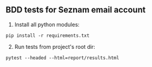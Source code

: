 ## BDD tests for Seznam email account

1) Install all python modules: 

`pip install -r requirements.txt`

2) Run tests from project's root dir: 

`pytest --headed --html=report/results.html`
